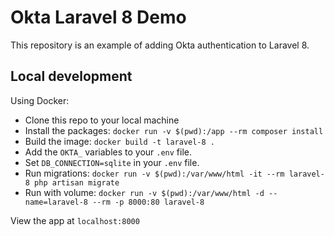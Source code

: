 # Okta Laravel 8 Demo

This repository is an example of adding Okta authentication to Laravel 8.

## Local development

Using Docker:

- Clone this repo to your local machine
- Install the packages: `docker run -v $(pwd):/app --rm composer install`
- Build the image: `docker build -t laravel-8 .`
- Add the `OKTA_` variables to your `.env` file.
- Set `DB_CONNECTION=sqlite` in your `.env` file.
- Run migrations: `docker run -v $(pwd):/var/www/html -it --rm laravel-8 php artisan migrate`
- Run with volume: `docker run -v $(pwd):/var/www/html -d --name=laravel-8 --rm -p 8000:80 laravel-8`

View the app at `localhost:8000`
